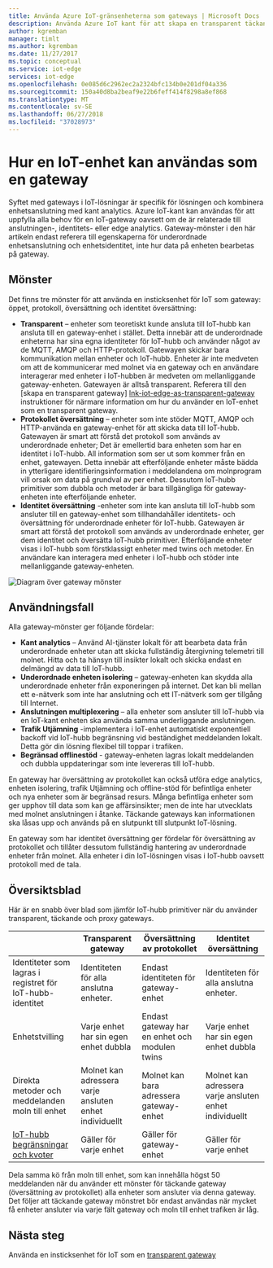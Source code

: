 ```yaml
---
title: Använda Azure IoT-gränsenheterna som gateways | Microsoft Docs
description: Använda Azure IoT kant för att skapa en transparent täckande eller proxy gateway-enhet som skickar data från flera underordnade enheter till molnet eller bearbetar den lokalt.
author: kgremban
manager: timlt
ms.author: kgremban
ms.date: 11/27/2017
ms.topic: conceptual
ms.service: iot-edge
services: iot-edge
ms.openlocfilehash: 0e085d6c2962ec2a2324bfc134b0e201df04a336
ms.sourcegitcommit: 150a40d8ba2beaf9e22b6feff414f8298a8ef868
ms.translationtype: MT
ms.contentlocale: sv-SE
ms.lasthandoff: 06/27/2018
ms.locfileid: "37028973"
---
```

# <a name="how-an-iot-edge-device-can-be-used-as-a-gateway"></a>Hur en IoT-enhet kan användas som en gateway

Syftet med gateways i IoT-lösningar är specifik för lösningen och kombinera enhetsanslutning med kant analytics. Azure IoT-kant kan användas för att uppfylla alla behov för en IoT-gateway oavsett om de är relaterade till anslutningen-, identitets- eller edge analytics. Gateway-mönster i den här artikeln endast referera till egenskaperna för underordnade enhetsanslutning och enhetsidentitet, inte hur data på enheten bearbetas på gateway.

## <a name="patterns"></a>Mönster
Det finns tre mönster för att använda en insticksenhet för IoT som gateway: öppet, protokoll, översättning och identitet översättning:
* **Transparent** – enheter som teoretiskt kunde ansluta till IoT-hubb kan ansluta till en gateway-enhet i stället. Detta innebär att de underordnade enheterna har sina egna identiteter för IoT-hubb och använder något av de MQTT, AMQP och HTTP-protokoll. Gatewayen skickar bara kommunikation mellan enheter och IoT-hubb. Enheter är inte medveten om att de kommunicerar med molnet via en gateway och en användare interagerar med enheter i IoT-hubben är medveten om mellanliggande gateway-enheten. Gatewayen är alltså transparent. Referera till den [skapa en transparent gateway] [ lnk-iot-edge-as-transparent-gateway] instruktioner för närmare information om hur du använder en IoT-enhet som en transparent gateway.
* **Protokollet översättning** – enheter som inte stöder MQTT, AMQP och HTTP-använda en gateway-enhet för att skicka data till IoT-hubb. Gatewayen är smart att förstå det protokoll som används av underordnade enheter; Det är emellertid bara enheten som har en identitet i IoT-hubb. All information som ser ut som kommer från en enhet, gatewayen. Detta innebär att efterföljande enheter måste bädda in ytterligare identifieringsinformation i meddelandena om molnprogram vill orsak om data på grundval av per enhet. Dessutom IoT-hubb primitiver som dubbla och metoder är bara tillgängliga för gateway-enheten inte efterföljande enheter.
* **Identitet översättning** -enheter som inte kan ansluta till IoT-hubb som ansluter till en gateway-enhet som tillhandahåller identitets- och översättning för underordnade enheter för IoT-hubb. Gatewayen är smart att förstå det protokoll som används av underordnade enheter, ger dem identitet och översätta IoT-hubb primitiver. Efterföljande enheter visas i IoT-hubb som förstklassigt enheter med twins och metoder. En användare kan interagera med enheter i IoT-hubb och stöder inte mellanliggande gateway-enheten.

![Diagram över gateway mönster][1]

## <a name="use-cases"></a>Användningsfall
Alla gateway-mönster ger följande fördelar:
* **Kant analytics** – Använd AI-tjänster lokalt för att bearbeta data från underordnade enheter utan att skicka fullständig återgivning telemetri till molnet. Hitta och ta hänsyn till insikter lokalt och skicka endast en delmängd av data till IoT-hubb. 
* **Underordnade enheten isolering** – gateway-enheten kan skydda alla underordnade enheter från exponeringen på internet. Det kan bli mellan ett e-nätverk som inte har anslutning och ett IT-nätverk som ger tillgång till Internet. 
* **Anslutningen multiplexering** – alla enheter som ansluter till IoT-hubb via en IoT-kant enheten ska använda samma underliggande anslutningen.
* **Trafik Utjämning** -implementera i IoT-enhet automatiskt exponentiell backoff vid IoT-hubb begränsning vid beständighet meddelanden lokalt. Detta gör din lösning flexibel till toppar i trafiken.
* **Begränsad offlinestöd** - gateway-enheten lagras lokalt meddelanden och dubbla uppdateringar som inte levereras till IoT-hubb.

En gateway har översättning av protokollet kan också utföra edge analytics, enheten isolering, trafik Utjämning och offline-stöd för befintliga enheter och nya enheter som är begränsad resurs. Många befintliga enheter som ger upphov till data som kan ge affärsinsikter; men de inte har utvecklats med molnet anslutningen i åtanke. Täckande gateways kan informationen ska låsas upp och används på en slutpunkt till slutpunkt IoT-lösning.

En gateway som har identitet översättning ger fördelar för översättning av protokollet och tillåter dessutom fullständig hantering av underordnade enheter från molnet. Alla enheter i din IoT-lösningen visas i IoT-hubb oavsett protokoll med de tala.

## <a name="cheat-sheet"></a>Översiktsblad
Här är en snabb över blad som jämför IoT-hubb primitiver när du använder transparent, täckande och proxy gateways.

| &nbsp; | Transparent gateway | Översättning av protokollet | Identitet översättning |
|--------|-------------|--------|--------|
| Identiteter som lagras i registret för IoT-hubb-identitet | Identiteten för alla anslutna enheter. | Endast identiteten för gateway-enhet | Identiteten för alla anslutna enheter. |
| Enhetstvilling | Varje enhet har sin egen enhet dubbla | Endast gateway har en enhet och modulen twins | Varje enhet har sin egen enhet dubbla |
| Direkta metoder och meddelanden moln till enhet | Molnet kan adressera varje ansluten enhet individuellt | Molnet kan bara adressera gateway-enhet | Molnet kan adressera varje ansluten enhet individuellt |
| [IoT-hubb begränsningar och kvoter][lnk-iothub-throttles-quotas] | Gäller för varje enhet | Gäller för gateway-enhet | Gäller för varje enhet |

Dela samma kö från moln till enhet, som kan innehålla högst 50 meddelanden när du använder ett mönster för täckande gateway (översättning av protokollet) alla enheter som ansluter via denna gateway. Det följer att täckande gateway mönstret bör endast användas när mycket få enheter ansluter via varje fält gateway och moln till enhet trafiken är låg.

## <a name="next-steps"></a>Nästa steg
Använda en insticksenhet för IoT som en [transparent gateway][lnk-iot-edge-as-transparent-gateway] 

[lnk-iot-edge-as-transparent-gateway]: ./how-to-create-transparent-gateway-linux.md
[lnk-iothub-throttles-quotas]: ../iot-hub/iot-hub-devguide-quotas-throttling.md

[1]: ./media/iot-edge-as-gateway/edge-as-gateway.png
